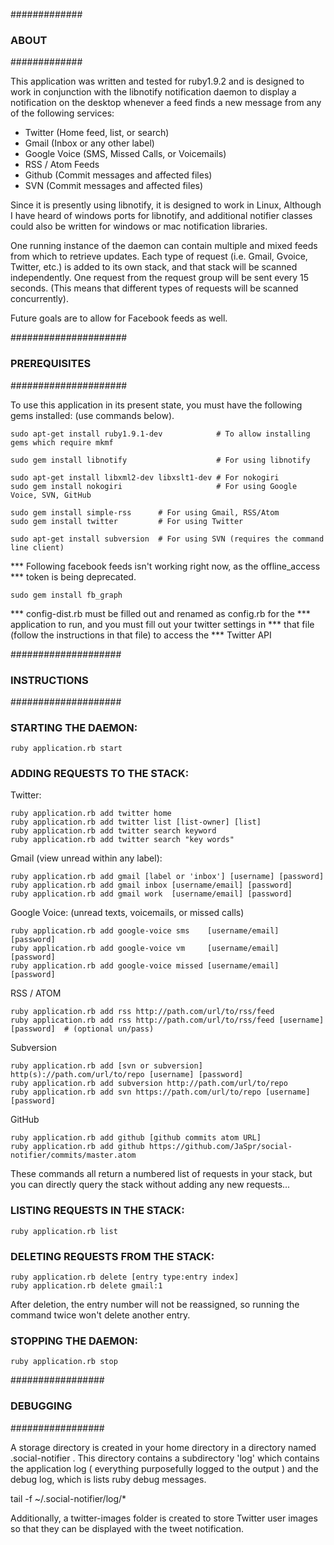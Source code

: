 #############
### ABOUT ###
#############

This application was written and tested for ruby1.9.2 and is designed to
work in conjunction with the libnotify notification daemon to display a
notification on the desktop whenever a feed finds a new message from any
of the following services:

 * Twitter          (Home feed, list, or search)
 * Gmail            (Inbox or any other label)
 * Google Voice     (SMS, Missed Calls, or Voicemails)
 * RSS / Atom Feeds
 * Github           (Commit messages and affected files)
 * SVN              (Commit messages and affected files)

Since it is presently using libnotify, it is designed to work in Linux,
Although I have heard of windows ports for libnotify, and additional
notifier classes could also be written for windows or mac notification
libraries.

One running instance of the daemon can contain multiple and mixed feeds
from which to retrieve updates.  Each type of request (i.e. Gmail, Gvoice,
Twitter, etc.) is added to its own stack, and that stack will be scanned
independently.  One request from the request group will be sent every
15 seconds. (This means that different types of requests will be scanned
concurrently).

Future goals are to allow for Facebook feeds as well.


#####################
### PREREQUISITES ###
#####################

To use this application in its present state, you must have the following
gems installed: (use commands below).

    sudo apt-get install ruby1.9.1-dev            # To allow installing gems which require mkmf

    sudo gem install libnotify                    # For using libnotify

    sudo apt-get install libxml2-dev libxslt1-dev # For nokogiri
    sudo gem install nokogiri                     # For using Google Voice, SVN, GitHub

    sudo gem install simple-rss      # For using Gmail, RSS/Atom
    sudo gem install twitter         # For using Twitter

    sudo apt-get install subversion  # For using SVN (requires the command line client)


*** Following facebook feeds isn't working right now, as the offline_access
*** token is being deprecated.

    sudo gem install fb_graph

*** config-dist.rb must be filled out and renamed as config.rb for the
*** application to run, and you must fill out your twitter settings in
*** that file (follow the instructions in that file) to access the
*** Twitter API


####################
### INSTRUCTIONS ###
####################


### STARTING THE DAEMON:

    ruby application.rb start


### ADDING REQUESTS TO THE STACK:

Twitter:

    ruby application.rb add twitter home
    ruby application.rb add twitter list [list-owner] [list]
    ruby application.rb add twitter search keyword
    ruby application.rb add twitter search "key words"

Gmail (view unread within any label):

    ruby application.rb add gmail [label or 'inbox'] [username] [password]
    ruby application.rb add gmail inbox [username/email] [password]
    ruby application.rb add gmail work  [username/email] [password]

Google Voice: (unread texts, voicemails, or missed calls)

    ruby application.rb add google-voice sms    [username/email] [password]
    ruby application.rb add google-voice vm     [username/email] [password]
    ruby application.rb add google-voice missed [username/email] [password]

RSS / ATOM

    ruby application.rb add rss http://path.com/url/to/rss/feed
    ruby application.rb add rss http://path.com/url/to/rss/feed [username] [password]  # (optional un/pass)

Subversion

    ruby application.rb add [svn or subversion] http(s)://path.com/url/to/repo [username] [password]
    ruby application.rb add subversion http://path.com/url/to/repo
    ruby application.rb add svn https://path.com/url/to/repo [username] [password]

GitHub

    ruby application.rb add github [github commits atom URL]
    ruby application.rb add github https://github.com/JaSpr/social-notifier/commits/master.atom

These commands all return a numbered list of requests in your stack,
but you can directly query the stack without adding any new requests...


### LISTING REQUESTS IN THE STACK:

    ruby application.rb list


### DELETING REQUESTS FROM THE STACK:

    ruby application.rb delete [entry type:entry index]
    ruby application.rb delete gmail:1

After deletion, the entry number will not be reassigned, so running
the command twice won't delete another entry.


### STOPPING THE DAEMON:

    ruby application.rb stop


#################
### DEBUGGING ###
#################

A storage directory is created in your home directory in a directory named
.social-notifier .  This directory contains a subdirectory 'log' which
contains the application log ( everything purposefully logged to the output )
and the debug log, which is lists ruby debug messages.

tail -f ~/.social-notifier/log/*

Additionally, a twitter-images folder is created to store Twitter user images
so that they can be displayed with the tweet notification.